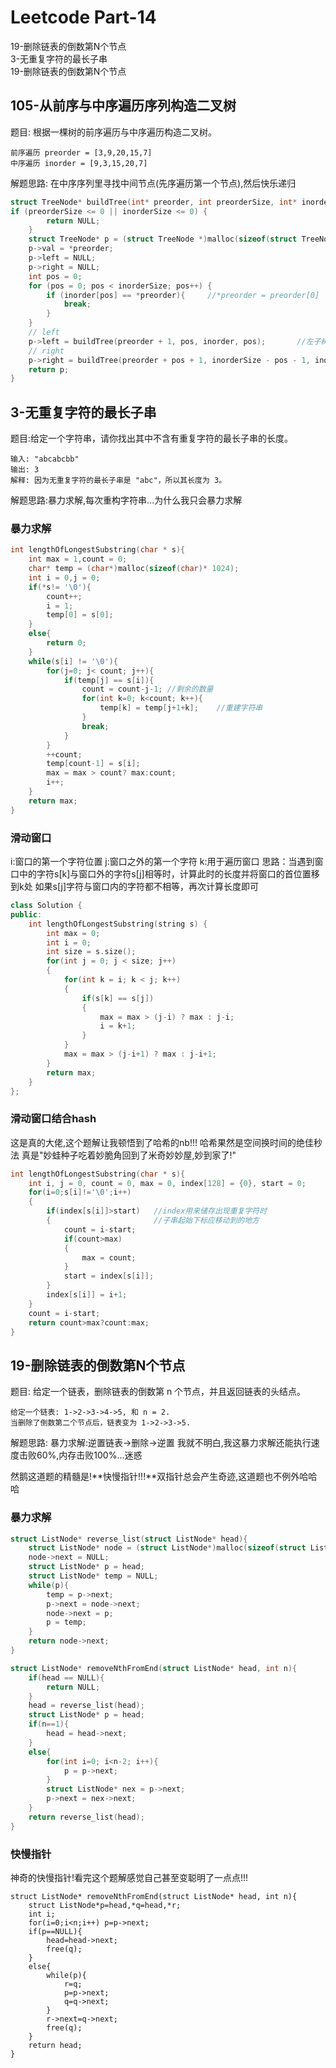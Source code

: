 # Leetcode Part-14



19-删除链表的倒数第N个节点<br>
3-无重复字符的最长子串<br>
19-删除链表的倒数第N个节点
<!--more-->

## 105-从前序与中序遍历序列构造二叉树
题目:
根据一棵树的前序遍历与中序遍历构造二叉树。
```
前序遍历 preorder = [3,9,20,15,7]
中序遍历 inorder = [9,3,15,20,7]
```
解题思路:
在中序序列里寻找中间节点(先序遍历第一个节点),然后快乐递归
```c
struct TreeNode* buildTree(int* preorder, int preorderSize, int* inorder, int inorderSize){
if (preorderSize <= 0 || inorderSize <= 0) {
        return NULL;
    }
    struct TreeNode* p = (struct TreeNode *)malloc(sizeof(struct TreeNode));
    p->val = *preorder;
    p->left = NULL;
    p->right = NULL;
    int pos = 0;
    for (pos = 0; pos < inorderSize; pos++) {
        if (inorder[pos] == *preorder){     //*preorder = preorder[0]
            break;
        }  
    }
    // left
    p->left = buildTree(preorder + 1, pos, inorder, pos);       //左子树递归
    // right
    p->right = buildTree(preorder + pos + 1, inorderSize - pos - 1, inorder + pos + 1, inorderSize - pos - 1);      //右子树递归
    return p;
}
```

## 3-无重复字符的最长子串
题目:给定一个字符串，请你找出其中不含有重复字符的最长子串的长度。
```
输入: "abcabcbb"
输出: 3 
解释: 因为无重复字符的最长子串是 "abc"，所以其长度为 3。
```
解题思路:暴力求解,每次重构字符串...为什么我只会暴力求解
### 暴力求解
```c
int lengthOfLongestSubstring(char * s){
    int max = 1,count = 0;
    char* temp = (char*)malloc(sizeof(char)* 1024);
    int i = 0,j = 0;
    if(*s!= '\0'){
        count++;
        i = 1;
        temp[0] = s[0];
    }
    else{
        return 0;
    }
    while(s[i] != '\0'){
        for(j=0; j< count; j++){
            if(temp[j] == s[i]){
                count = count-j-1; //剩余的数量
                for(int k=0; k<count; k++){
                    temp[k] = temp[j+1+k];    //重建字符串
                }
                break;
            }
        }
        ++count;
        temp[count-1] = s[i];
        max = max > count? max:count;
        i++;
    }
    return max;
}
```

### 滑动窗口
i:窗口的第一个字符位置
j:窗口之外的第一个字符
k:用于遍历窗口
思路：当遇到窗口中的字符s[k]与窗口外的字符s[j]相等时，计算此时的长度并将窗口的首位置移到k处
如果s[j]字符与窗口内的字符都不相等，再次计算长度即可
```c++
class Solution {
public:
    int lengthOfLongestSubstring(string s) {
        int max = 0;
        int i = 0;
        int size = s.size();
        for(int j = 0; j < size; j++)
        {
            for(int k = i; k < j; k++)
            {
                if(s[k] == s[j])
                {
                    max = max > (j-i) ? max : j-i;
                    i = k+1;
                }
            }
            max = max > (j-i+1) ? max : j-i+1;
        }
        return max;
    }
};
```

### 滑动窗口结合hash
这是真的大佬,这个题解让我顿悟到了哈希的nb!!!
哈希果然是空间换时间的绝佳秒法
真是"妙蛙种子吃着妙脆角回到了米奇妙妙屋,妙到家了!"
```c
int lengthOfLongestSubstring(char * s){
    int i, j = 0, count = 0, max = 0, index[128] = {0}, start = 0;
    for(i=0;s[i]!='\0';i++)     
    {
        if(index[s[i]]>start)   //index用来储存出现重复字符时
        {                       //子串起始下标应移动到的地方
            count = i-start;
            if(count>max)
            {
                max = count;
            }
            start = index[s[i]];
        }
        index[s[i]] = i+1;
    }
    count = i-start;
    return count>max?count:max;
}
```

## 19-删除链表的倒数第N个节点
题目:
给定一个链表，删除链表的倒数第 n 个节点，并且返回链表的头结点。
```
给定一个链表: 1->2->3->4->5, 和 n = 2.
当删除了倒数第二个节点后，链表变为 1->2->3->5.
```
解题思路:
暴力求解:逆置链表->删除->逆置
我就不明白,我这暴力求解还能执行速度击败60%,内存击败100%...迷惑

然鹅这道题的精髓是!**快慢指针!!!**双指针总会产生奇迹,这道题也不例外哈哈哈
### 暴力求解
```c
struct ListNode* reverse_list(struct ListNode* head){
    struct ListNode* node = (struct ListNode*)malloc(sizeof(struct ListNode));
    node->next = NULL;
    struct ListNode* p = head;
    struct ListNode* temp = NULL;
    while(p){
        temp = p->next;
        p->next = node->next;
        node->next = p;
        p = temp;
    }
    return node->next;
}

struct ListNode* removeNthFromEnd(struct ListNode* head, int n){
    if(head == NULL){
        return NULL;
    }
    head = reverse_list(head);
    struct ListNode* p = head;
    if(n==1){
        head = head->next;
    }
    else{
        for(int i=0; i<n-2; i++){
            p = p->next;
        }
        struct ListNode* nex = p->next;
        p->next = nex->next;
    }
    return reverse_list(head);
}
```

### 快慢指针
神奇的快慢指针!看完这个题解感觉自己甚至变聪明了一点点!!!
```
struct ListNode* removeNthFromEnd(struct ListNode* head, int n){
    struct ListNode*p=head,*q=head,*r;
    int i;
    for(i=0;i<n;i++) p=p->next;
    if(p==NULL){
        head=head->next;
        free(q);
    }
    else{
        while(p){
            r=q;
            p=p->next;
            q=q->next;
        }
        r->next=q->next;
        free(q);
    }
    return head;
}
```

